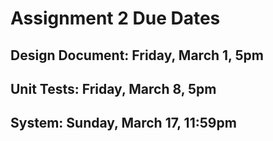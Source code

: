 # Assignment 2 Due Dates

## Design Document: Friday, March 1, 5pm
## Unit Tests: Friday, March 8, 5pm
## System: Sunday, March 17, 11:59pm
